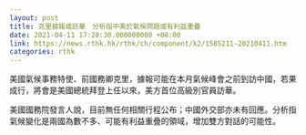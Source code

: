 ```yaml
---
layout: post
title: 克里據報或訪華　分析指中美於氣候問題或有利益重疊
date: 2021-04-11 17:28:30.000000000 +08:00
link: https://news.rthk.hk/rthk/ch/component/k2/1585211-20210411.htm
categories: rthk
---
```


美國氣候事務特使、前國務卿克里，據報可能在本月氣候峰會之前到訪中國，若果成行，將會是美國總統拜登上任以來，美方首位高級別官員訪華。

美國國務院發言人說，目前無任何相關行程公布；中國外交部亦未有回應。分析指氣候變化是兩國為數不多、可能有利益重疊的領域，增加雙方對話的可能性。
